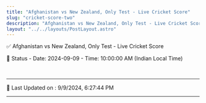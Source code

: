 ```yaml
---
title: "Afghanistan vs New Zealand, Only Test - Live Cricket Score"
slug: "cricket-score-two"
description: "Afghanistan vs New Zealand, Only Test - Live Cricket Score - Date: 2024-09-09 - Time: 10:00:00 AM (Indian Local Time)."
layout: "../../layouts/PostLayout.astro"
--- 
```


✅ Afghanistan vs New Zealand, Only Test - Live Cricket Score

📑 Status - Date: 2024-09-09 - Time: 10:00:00 AM (Indian Local Time)

<br />

***

📝 Last Updated on : 9/9/2024, 6:27:44 PM

***

